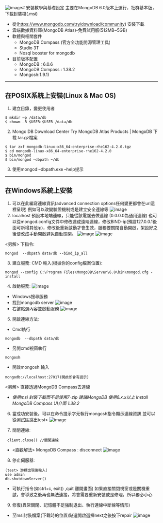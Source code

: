 ![image](https://github.com/brian09088/MongoDB/assets/72643996/df8b2c44-e184-46cc-a802-dc2e3f962c91)# 安裝教學與基礎設定
主要在MongoDB 6.0版本上運行，社群基本版，下載封裝檔(.msi)
- 從(https://www.mongodb.com/try/download/community)  安裝下載
- 雲端數據資料庫(MongoDB Atlas)-免費試用版(512MB~5GB)
- 軟體與相關套件
  - MongoDB Compass (官方全功能開源管理工具)
  - Studio 3T
  - Nosql booster for mongodb
- 目前版本配置
  - MongoDB : 6.0.6
  - MongoDB Compass : 1.38.2
  - Mongosh:1.9.1)
------
## 在POSIX系統上安裝(Linux & Mac OS)
1. 建立目錄，變更使用者
```
$ mkdir –p /data/db
$ chown –R $USER:$USER /data/db
```
2. Mongo DB Download Center Try MongoDB Atlas Products | MongoDB 下載.tar.gz檔案
```
$ tar zxf mongodb-linux-x86_64-enterprise-rhe162-4.2.0.tgz
$ cd mongodb-linux-x86_64-enterprise-rhe162-4.2.0
$ bin/mongod
$ bin/mongod –dbpath ~/db
```
3. 使用mongod –dbpath.exe –help提示
------
## 在Windows系統上安裝
1. 可以在此編寫連線資訊(advanced connection options任何變更都會在url這裡呈現)
例如可以改變驗證機制或是建立安全連線等
![image](https://github.com/brian09088/MongoDB/assets/72643996/dc2f8127-7880-4c13-8b9d-cc7b571986b7)
2. localhost 預設本地端連線，只能從該電腦去做連線 (0.0.0.0為通用連線)
也可以從mongod.config文件中修改達成遠端連線，修改BIND-ip(預設127.0.0.1後面可新增其他ip)，修改後重新啟動才會生效，服務要關閉自動開啟，架設好之後便改成手動開啟避免自動關閉。
![image](https://github.com/brian09088/MongoDB/assets/72643996/01b521b4-bf08-42c4-b3f1-29dfbd862252)
![image](https://github.com/brian09088/MongoDB/assets/72643996/08f47789-d1b9-4b5c-800d-792359ec5b68)

<另解> 下指令:
```
mongod  --dbpath data/db --bind_ip_all
```
3. 建立服務:
CMD 輸入(根據你的config檔案位置):
```
mongod --config C:\Program Files\MongoDB\Server\6.0\bin\mongod.cfg -install
```
4. 啟動服務:
![image](https://github.com/brian09088/MongoDB/assets/72643996/ad638bf7-ab95-4b72-9fd7-b46358bea5c7)
- Windows搜尋服務
- 找到mongodb server
![image](https://github.com/brian09088/MongoDB/assets/72643996/b0e8812f-056a-4b7b-b32b-b75d10e6d509)
- 右鍵點選內容並啟動服務
![image](https://github.com/brian09088/MongoDB/assets/72643996/3e7bb2d2-e7b4-4f1d-ad6d-198bb21ba941)

5. 開啟連線方法:
- Cmd執行
```
mongodb  --dbpath data/db
```
- 另開cmd視窗執行
```
mongosh
```
- 開啟mongosh  輸入
```
mongodb://localhost:27017(開啟即會有提示)
```
<另解> 直接透過MongoDB Compass去連線
- *使用msi 封裝下載而不是使用7-zip 建議MongoDB 使用6.x.x以上
Install MongoDB Compass UI介面 1.38.2*

6. 當成功安裝後，可以在命令提示字元執行mongosh指令顯示連線資訊
並可以從測試區跳出test>
![image](https://github.com/brian09088/MongoDB/assets/72643996/8031bf9d-45a2-40c1-a437-b2af6fd9e11d)

7. 關閉連線:
```
 client.close() //關閉連線
```
- <直觀解法> MongoDB Compass : disconnect
![image](https://github.com/brian09088/MongoDB/assets/72643996/0964bc5c-216f-4f81-9c6c-48b853a1d748)

8. 停止伺服器:
```
(test> 游標出現後輸入) 
use admin
db.shutdownServer()
```
- 可執行指令(如ctrl+c, exit() ,quit 離開畫面)
如果直接關閉視窗或是關機重啟，會導致之後再也無法連接，將會需要重新安裝或是修理，所以務必小心

9. 修復(異常關閉、記憶體不足強制退出、執行連線中斷線等情形)
- 至msi封裝檔案(下載時的位置)點選開啟選擇next之後按下repair
![image](https://github.com/brian09088/MongoDB/assets/72643996/68fa77dc-0f3d-4c5c-a818-4358c6a031d9)





